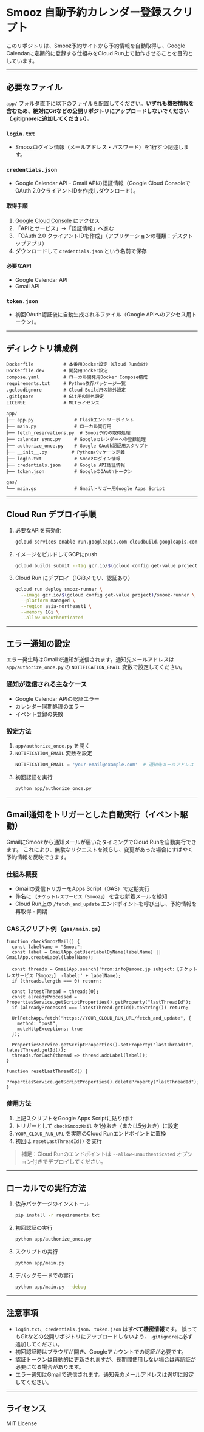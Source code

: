 # Smooz 自動予約カレンダー登録スクリプト

このリポジトリは、Smooz予約サイトから予約情報を自動取得し、Google Calendarに定期的に登録する仕組みをCloud Run上で動作させることを目的としています。

---

## 必要なファイル

`app/` フォルダ直下に以下のファイルを配置してください。**いずれも機密情報を含むため、絶対にGitなどの公開リポジトリにアップロードしないでください（.gitignoreに追加してください）**。

### `login.txt`
- Smoozログイン情報（メールアドレス・パスワード）を1行ずつ記述します。

### `credentials.json`
- Google Calendar API・Gmail APIの認証情報（Google Cloud ConsoleでOAuth 2.0クライアントIDを作成しダウンロード）。

#### 取得手順
1. [Google Cloud Console](https://console.cloud.google.com/) にアクセス
2. 「APIとサービス」→「認証情報」へ進む
3. 「OAuth 2.0 クライアントIDを作成」（アプリケーションの種類：デスクトップアプリ）
4. ダウンロードして `credentials.json` という名前で保存

#### 必要なAPI
- Google Calendar API
- Gmail API

### `token.json`
- 初回OAuth認証後に自動生成されるファイル（Google APIへのアクセス用トークン）。

---

## ディレクトリ構成例

```
Dockerfile           # 本番用Docker設定（Cloud Run向け）
Dockerfile.dev       # 開発用Docker設定
compose.yaml         # ローカル開発用Docker Compose構成
requirements.txt     # Python依存パッケージ一覧
.gcloudignore        # Cloud Build用の除外設定
.gitignore           # Git用の除外設定
LICENSE              # MITライセンス

app/
├── app.py               # Flaskエントリーポイント
├── main.py              # ローカル実行用
├── fetch_reservations.py  # Smooz予約の取得処理
├── calendar_sync.py     # Googleカレンダーへの登録処理
├── authorize_once.py    # Google OAuth認証用スクリプト
├── __init__.py         # Pythonパッケージ定義
├── login.txt            # Smoozログイン情報
├── credentials.json     # Google API認証情報
├── token.json           # GoogleのOAuthトークン

gas/
└── main.gs              # Gmailトリガー用Google Apps Script
```

---

## Cloud Run デプロイ手順

1. 必要なAPIを有効化
    ```bash
    gcloud services enable run.googleapis.com cloudbuild.googleapis.com artifactregistry.googleapis.com
    ```
2. イメージをビルドしてGCPにpush
    ```bash
    gcloud builds submit --tag gcr.io/$(gcloud config get-value project)/smooz-runner
    ```
3. Cloud Run にデプロイ（1GiBメモリ、認証あり）
    ```bash
    gcloud run deploy smooz-runner \
      --image gcr.io/$(gcloud config get-value project)/smooz-runner \
      --platform managed \
      --region asia-northeast1 \
      --memory 1Gi \
      --allow-unauthenticated
    ```

---

## エラー通知の設定

エラー発生時はGmailで通知が送信されます。通知先メールアドレスは `app/authorize_once.py` の `NOTIFICATION_EMAIL` 変数で設定してください。

### 通知が送信される主なケース
- Google Calendar APIの認証エラー
- カレンダー同期処理のエラー
- イベント登録の失敗

### 設定方法
1. `app/authorize_once.py` を開く
2. `NOTIFICATION_EMAIL` 変数を設定
    ```python
    NOTIFICATION_EMAIL = 'your-email@example.com'  # 通知先メールアドレス
    ```
3. 初回認証を実行
    ```bash
    python app/authorize_once.py
    ```

---

## Gmail通知をトリガーとした自動実行（イベント駆動）

GmailにSmoozから通知メールが届いたタイミングでCloud Runを自動実行できます。
これにより、無駄なリクエストを減らし、変更があった場合にすばやく予約情報を反映できます。

### 仕組み概要
- Gmailの受信トリガーをApps Script（GAS）で定期実行
- 件名に `【チケットレスサービス「Smooz」】` を含む新着メールを検知
- Cloud Run上の `/fetch_and_update` エンドポイントを呼び出し、予約情報を再取得・同期

### GASスクリプト例（`gas/main.gs`）
```
function checkSmoozMail() {
  const labelName = "Smooz";
  const label = GmailApp.getUserLabelByName(labelName) || GmailApp.createLabel(labelName);

  const threads = GmailApp.search('from:info@smooz.jp subject:【チケットレスサービス「Smooz」】 -label:' + labelName);
  if (threads.length === 0) return;

  const latestThread = threads[0];
  const alreadyProcessed = PropertiesService.getScriptProperties().getProperty("lastThreadId");
  if (alreadyProcessed === latestThread.getId().toString()) return;

  UrlFetchApp.fetch("https://YOUR_CLOUD_RUN_URL/fetch_and_update", {
    method: "post",
    muteHttpExceptions: true
  });

  PropertiesService.getScriptProperties().setProperty("lastThreadId", latestThread.getId());
  threads.forEach(thread => thread.addLabel(label));
}

function resetLastThreadId() {
  PropertiesService.getScriptProperties().deleteProperty("lastThreadId");
}
```

### 使用方法
1. 上記スクリプトをGoogle Apps Scriptに貼り付け
2. トリガーとして `checkSmoozMail` を1分おき（または5分おき）に設定
3. `YOUR_CLOUD_RUN_URL` を実際のCloud Runエンドポイントに置換
4. 初回は `resetLastThreadId()` を実行

> 補足：Cloud Runのエンドポイントは `--allow-unauthenticated` オプション付きでデプロイしてください。

---

## ローカルでの実行方法

1. 依存パッケージのインストール
    ```bash
    pip install -r requirements.txt
    ```
2. 初回認証の実行
    ```bash
    python app/authorize_once.py
    ```
3. スクリプトの実行
    ```bash
    python app/main.py
    ```
4. デバッグモードでの実行
    ```bash
    python app/main.py --debug
    ```

---

## 注意事項

- `login.txt`、`credentials.json`、`token.json` は**すべて機密情報**です。
  誤ってもGitなどの公開リポジトリにアップロードしないよう、`.gitignore`に必ず追加してください。
- 初回認証時はブラウザが開き、Googleアカウントでの認証が必要です。
- 認証トークンは自動的に更新されますが、長期間使用しない場合は再認証が必要になる場合があります。
- エラー通知はGmailで送信されます。通知先のメールアドレスは適切に設定してください。

---

## ライセンス

MIT License


